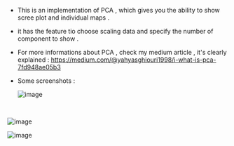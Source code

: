 - This is an implementation of PCA , which gives  you the ability to show scree plot and individual maps .
- it has the feature tio choose scaling data and specify the number of component to show .
- For more informations about PCA , check my medium article , it's clearly explained : https://medium.com/@yahyasghiouri1998/i-what-is-pca-7fd948ae05b3


- Some screenshots : 


   ![image](https://user-images.githubusercontent.com/122410192/226492560-854d03b7-52f7-4fc4-b6a1-ae80d0ed5065.png)


<br>

![image](https://user-images.githubusercontent.com/122410192/226492805-b4128f56-37db-4f83-a37f-a9153e0b21a0.png)

![image](https://user-images.githubusercontent.com/122410192/226492969-de8e545a-531c-44d9-a149-63da91fe3efe.png)
